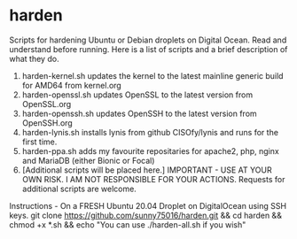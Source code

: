 # harden
Scripts for hardening Ubuntu or Debian droplets on Digital Ocean. Read and understand before running.
Here is a list of scripts and a brief description of what they do.
1. harden-kernel.sh updates the kernel to the latest mainline generic build for AMD64 from kernel.org
2. harden-openssl.sh updates OpenSSL to the latest version from OpenSSL.org
3. harden-openssh.sh updates OpenSSH to the latest version from OpenSSH.org
4. harden-lynis.sh installs lynis from github CISOfy/lynis and runs for the first time.
5. harden-ppa.sh adds my favourite repositaries for apache2, php, nginx and MariaDB (either Bionic or Focal)
6. [Additional scripts will be placed here.]
IMPORTANT - USE AT YOUR OWN RISK. I AM NOT RESPONSIBLE FOR YOUR ACTIONS.
Requests for additional scripts are welcome.

Instructions - On a FRESH Ubuntu 20.04 Droplet on DigitalOcean using SSH keys.
git clone https://github.com/sunny75016/harden.git && cd harden && chmod +x *.sh && echo "You can use ./harden-all.sh if you wish"
